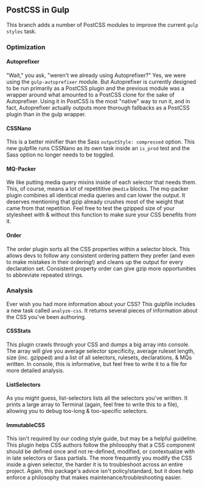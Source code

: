 ## PostCSS in Gulp

This branch adds a number of PostCSS modules to improve the current `gulp styles` task.

### Optimization

#### Autoprefixer

"Wait," you ask, "weren't we already using Autoprefixer?" Yes, we were using the `gulp-autoprefixer` module. But Autoprefixer is currently designed to be run primarily as a PostCSS plugin and the previous module was a wrapper around what amounted to a PostCSS clone for the sake of Autoprefixer. Using it in PostCSS is the most "native" way to run it, and in fact, Autoprefixer actually outputs more thorough fallbacks as a PostCSS plugin than in the gulp wrapper.

#### CSSNano

This is a better minifier than the Sass `outputStyle: compressed` option. This new gulpfile runs CSSNano as its own task inside an `is_prod` test and the Sass option no longer needs to be toggled.

#### MQ-Packer

We like putting media query mixins inside of each selector that needs them. This, of course, means a lot of repetititive `@media` blocks. The mq-packer plugin combines all identical media queries and can lower the output. It deserves mentioning that gzip already crushes most of the weight that came from that repetition. Feel free to test the gzipped size of your stylesheet with & without this function to make sure your CSS benefits from it.

#### Order

The order plugin sorts all the CSS properties within a selector block. This allows devs to follow any consistent ordering pattern they prefer (and even to make mistakes in their ordering!) and cleans up the output for every declaration set. Consistent property order can give gzip more opportunities to abbreviate repeated strings.

### Analysis

Ever wish you had more information about your CSS? This gulpfile includes a new task called `analyze-css`. It returns several pieces of information about the CSS you've been authoring.

#### CSSStats

This plugin crawls through your CSS and dumps a big array into console. The array will give you average selector specificity, average ruleset length, size (inc. gzipped) and a list of all selectors, rulesets, declarations, & MQs written. In console, this is informative, but feel free to write it to a file for more detailed analysis.

#### ListSelectors

As you might guess, list-selectors lists all the selectors you've written. It prints a large array to Terminal (again, feel free to write this to a file), allowing you to debug too-long & too-specific selectors.

#### ImmutableCSS

This isn't required by our coding style guide, but may be a helpful guideline. This plugin helps CSS authors follow the philosophy that a CSS component should be defined once and not re-defined, modified, or contextualize with in late selectors or Sass partials. The more frequently you modify the CSS inside a given selector, the harder it is to troubleshoot across an entire project. Again, this package's advice isn't policy/standard, but it does help enforce a philosophy that makes maintenance/troubleshooting easier.